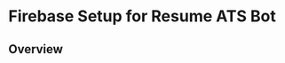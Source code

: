 # Firebase Setup for Resume ATS Bot

## Overview
<!--This guide walks you through setting up Firebase Storage for the Resume ATS knowledge base.

## Step 1: Create Firebase Project

1. Go to [Firebase Console](https://console.firebase.google.com/)
2. Click **"Add project"**
3. Enter project name (e.g., "resume-ats-bot")
4. (Optional) Enable Google Analytics
5. Click **"Create project"**

## Step 2: Enable Firebase Storage

1. In Firebase Console, click **"Storage"** in left sidebar
2. Click **"Get Started"**
3. Choose **"Start in production mode"** (we'll update rules later)
4. Select a storage location (e.g., us-central1)
5. Click **"Done"**

## Step 3: Update Storage Rules

1. Go to **Storage → Rules**
2. Replace default rules with:

```javascript
rules_version = '2';
service firebase.storage {
  match /b/{bucket}/o {
    match /knowledge_base/{allPaths=**} {
      allow read: if true;  // Public read
      allow write: if request.auth != null;  // Auth required for write
    }
    match /{allPaths=**} {
      allow read, write: if request.auth != null;  // Auth for everything else
    }
  }
}
```

3. Click **"Publish"**

## Step 4: Create Service Account

1. Click **⚙️ (Settings)** → **"Project settings"**
2. Go to **"Service accounts"** tab
3. Click **"Generate new private key"**
4. Confirm and download JSON file
5. **Keep this file secure!** (contains sensitive credentials)

## Step 5: Configure Streamlit Secrets

1. Create folder: `.streamlit/` in your project
2. Create file: `.streamlit/secrets.toml`
3. Open the downloaded JSON file
4. Copy values to secrets.toml:

```toml
# Groq API Key
GROQ_API_KEY = "your-groq-api-key"

# Firebase Service Account
[firebase]
type = "service_account"
project_id = "your-project-id"
private_key_id = "your-private-key-id"
private_key = "-----BEGIN PRIVATE KEY-----\nYour-Multi-Line-Private-Key-Here\n-----END PRIVATE KEY-----\n"
client_email = "firebase-adminsdk-xxxxx@your-project.iam.gserviceaccount.com"
client_id = "123456789"
auth_uri = "https://accounts.google.com/o/oauth2/auth"
token_uri = "https://oauth2.googleapis.com/token"
auth_provider_x509_cert_url = "https://www.googleapis.com/oauth2/v1/certs"
client_x509_cert_url = "https://www.googleapis.com/robot/v1/metadata/x509/your-service-account-email"
universe_domain = "googleapis.com"
```

**Important:** Keep `\n` in the private_key value!

## Step 6: Get Your Bucket Name

1. In Firebase Console, go to **Storage**
2. Look at the top - you'll see your bucket name
3. It will be in one of these formats:
   - `your-project-id.appspot.com`
   - `your-project-id.firebasestorage.app`

4. If it's NOT `.appspot.com`, update `firebase_utils.py`:

```python
# Line 17
bucket_name = f"{project_id}.firebasestorage.app"  # Change if needed
```

## Step 7: Set Service Account Permissions

1. Go to [Google Cloud Console](https://console.cloud.google.com/)
2. Select your project
3. Go to **IAM & Admin → IAM**
4. Find your service account email
5. Click **Edit (pencil icon)**
6. Add these roles:
   - **Storage Admin**
   - **Storage Object Admin**
7. Click **Save**

## Step 8: Test Connection

Run the test script:

```powershell
streamlit run test_firebase.py
```

Expected output:
```
✅ Firebase initialized successfully!
Project ID: your-project-id
Client Email: firebase-adminsdk@...
Found 0 PDF files (normal for new projects)
```

## Troubleshooting

### Error: "Bucket does not exist" (404)

**Solution 1:** Verify bucket name
```python
# In firebase_utils.py, line 17
bucket_name = f"{project_id}.firebasestorage.app"  # Try this format
```

**Solution 2:** Check Firebase Console
- Go to Storage
- Copy exact bucket name shown
- Update firebase_utils.py

### Error: "Permission denied" (403)

**Solution:** Add Storage Admin role
1. Google Cloud Console → IAM
2. Edit service account
3. Add "Storage Admin" role

### Error: "Invalid credentials"

**Solution:** Regenerate service account key
1. Firebase Console → Project Settings → Service Accounts
2. Generate new private key
3. Update secrets.toml with new values

### Error: Module import errors

```powershell
pip install firebase-admin google-cloud-storage
```

## Create Knowledge Base Folder

In Firebase Storage:

1. Click **"Upload file"** or **"Create folder"**
2. Create folder named: `knowledge_base`
3. Upload your PDF files:
   - ats_basics.pdf
   - keyword_guide.pdf
   - hr_perspective.pdf
   - formatting_guide.pdf
   - common_mistakes.pdf
   - action_verbs.pdf
   - quantification_guide.pdf

## Upload PDFs via Code (Optional)

Create `upload_pdfs.py`:

```python
from firebase_utils import init_firebase_from_secrets

firebase_manager = init_firebase_from_secrets()

# Upload single file
firebase_manager.upload_pdf(
    local_path="./pdfs/ats_basics.pdf",
    storage_path="knowledge_base/ats_basics.pdf"
)

# Upload multiple files
import os
pdf_dir = "./pdfs"
for filename in os.listdir(pdf_dir):
    if filename.endswith('.pdf'):
        firebase_manager.upload_pdf(
            local_path=os.path.join(pdf_dir, filename),
            storage_path=f"knowledge_base/{filename}"
        )
```

## Security Best Practices

1. ✅ **Never commit** secrets.toml to git
2. ✅ Add `.streamlit/secrets.toml` to `.gitignore`
3. ✅ Use environment-specific credentials
4. ✅ Rotate service account keys regularly
5. ✅ Limit service account permissions
6. ✅ Enable Firebase Storage Rules

## Next Steps

After Firebase is set up:

1. ✅ Test connection with `test_firebase.py`
2. 📄 Upload knowledge base PDFs
3. 🤖 Process PDFs into ChromaDB
4. 🚀 Run main app: `streamlit run resume_ats_app.py`

## Useful Links

- [Firebase Console](https://console.firebase.google.com/)
- [Firebase Storage Docs](https://firebase.google.com/docs/storage)
- [Service Account Docs](https://cloud.google.com/iam/docs/service-accounts)
- [Storage Security Rules](https://firebase.google.com/docs/storage/security)
